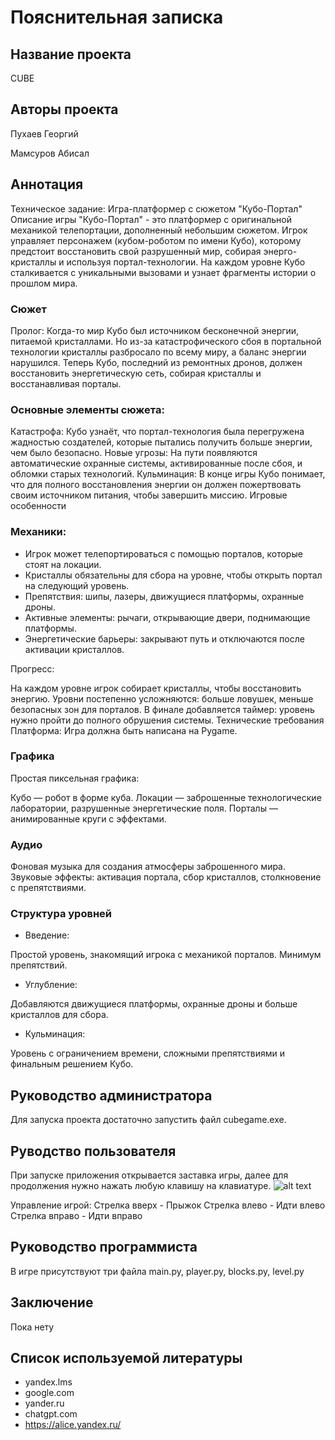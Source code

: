 # Пояснительная записка

## Название проекта
CUBE

## Авторы проекта
Пухаев Георгий

Мамсуров Абисал

## Аннотация
Техническое задание: Игра-платформер с сюжетом "Кубо-Портал"
Описание игры
"Кубо-Портал" - это платформер с оригинальной механикой телепортации, дополненный небольшим сюжетом. Игрок управляет персонажем (кубом-роботом по имени Кубо), которому предстоит восстановить свой разрушенный мир, собирая энерго-кристаллы и используя портал-технологии. На каждом уровне Кубо сталкивается с уникальными вызовами и узнает фрагменты истории о прошлом мира.

### Сюжет
Пролог:
Когда-то мир Кубо был источником бесконечной энергии, питаемой кристаллами. Но из-за катастрофического сбоя в портальной технологии кристаллы разбросало по всему миру, а баланс энергии нарушился. Теперь Кубо, последний из ремонтных дронов, должен восстановить энергетическую сеть, собирая кристаллы и восстанавливая порталы.



### Основные элементы сюжета:

Катастрофа: Кубо узнаёт, что портал-технология была перегружена жадностью создателей, которые пытались получить больше энергии, чем было безопасно.
Новые угрозы: На пути появляются автоматические охранные системы, активированные после сбоя, и обломки старых технологий.
Кульминация: В конце игры Кубо понимает, что для полного восстановления энергии он должен пожертвовать своим источником питания, чтобы завершить миссию.
Игровые особенности

### Механики:

- Игрок может телепортироваться с помощью порталов, которые стоят на локации.
- Кристаллы обязательны для сбора на уровне, чтобы открыть портал на следующий уровень.
- Препятствия: шипы, лазеры, движущиеся платформы, охранные дроны.
- Активные элементы: рычаги, открывающие двери, поднимающие платформы.
- Энергетические барьеры: закрывают путь и отключаются после активации кристаллов.
  
Прогресс:

На каждом уровне игрок собирает кристаллы, чтобы восстановить энергию.
Уровни постепенно усложняются: больше ловушек, меньше безопасных зон для порталов.
В финале добавляется таймер: уровень нужно пройти до полного обрушения системы.
Технические требования
Платформа: Игра должна быть написана на Pygame.

### Графика
Простая пиксельная графика:

Кубо — робот в форме куба.
Локации — заброшенные технологические лаборатории, разрушенные энергетические поля.
Порталы — анимированные круги с эффектами.

### Аудио

Фоновая музыка для создания атмосферы заброшенного мира.
Звуковые эффекты: активация портала, сбор кристаллов, столкновение с препятствиями.

### Структура уровней
- Введение:

Простой уровень, знакомящий игрока с механикой порталов.
Минимум препятствий.

- Углубление:

Добавляются движущиеся платформы, охранные дроны и больше кристаллов для сбора.

- Кульминация:

Уровень с ограничением времени, сложными препятствиями и финальным решением Кубо.

## Руководство администратора
Для запуска проекта достаточно запустить файл cubegame.exe.

## Руводство пользователя
При запуске приложения открывается заставка игры, далее для продолжения нужно нажать любую клавишу на клавиатуре.
![alt text](Some.png)

Управление игрой:
Стрелка вверх - Прыжок 
Стрелка влево - Идти влево
Стрелка вправо - Идти вправо

## Руководство программиста
В игре присутствуют три файла main.py, player.py, blocks.py, level.py

## Заключение
Пока нету

## Список используемой литературы

- yandex.lms
- google.com
- yander.ru
- chatgpt.com
- https://alice.yandex.ru/
